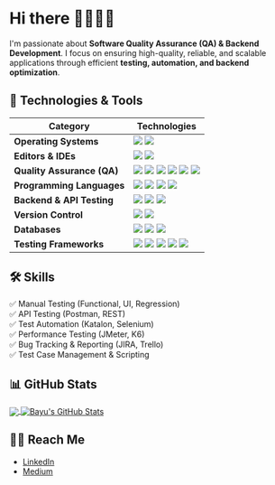 # Hi there 👋📱🧑‍💻  

I'm passionate about **Software Quality Assurance (QA) & Backend Development**. I focus on ensuring high-quality, reliable, and scalable applications through efficient **testing, automation, and backend optimization**.  

## 🔧 Technologies & Tools  

| Category               | Technologies |
|----------------------|-----------------------------------------------------------------------------------------------------------------------------------------------------------------------------------------------------------------------------------------------------------------------------------------------------------------------------------------------------------------------------------------------------------------------------------------------------------|
| **Operating Systems** | ![](https://img.shields.io/badge/macOS%20-%23111111.svg?&style=for-the-badge&logo=macOS&logoColor=white) ![](https://img.shields.io/badge/linux%20-%23333333.svg?&style=for-the-badge&logo=linux&logoColor=white) |
| **Editors & IDEs** | ![](https://img.shields.io/badge/vscode%20-%230078d7.svg?&style=for-the-badge&logo=visualstudiocode&logoColor=white) ![](https://img.shields.io/badge/xcode%20-%23007aff.svg?&style=for-the-badge&logo=xcode&logoColor=white) |
| **Quality Assurance (QA)** | ![](https://img.shields.io/badge/katalon-%230098D6.svg?&style=for-the-badge&logo=katalon&logoColor=white) ![](https://img.shields.io/badge/selenium-%2343B02A.svg?&style=for-the-badge&logo=selenium&logoColor=white) ![](https://img.shields.io/badge/appium-%23433AA7.svg?&style=for-the-badge&logo=appium&logoColor=white) ![](https://img.shields.io/badge/postman-%23FF6C37.svg?&style=for-the-badge&logo=postman&logoColor=white) ![](https://img.shields.io/badge/jmeter-%23D22128.svg?&style=for-the-badge&logo=apache-jmeter&logoColor=white) ![](https://img.shields.io/badge/playwright-%23202222.svg?&style=for-the-badge&logo=playwright&logoColor=white) |
| **Programming Languages** | ![](https://img.shields.io/badge/python%20-%2314354C.svg?&style=for-the-badge&logo=python&logoColor=white) ![](https://img.shields.io/badge/javascript%20-%23323330.svg?&style=for-the-badge&logo=javascript&logoColor=%23F7DF1E) ![](https://img.shields.io/badge/swift%20-%23de6134.svg?&style=for-the-badge&logo=swift&logoColor=white) ![](https://img.shields.io/badge/dart%20-%230175C2.svg?&style=for-the-badge&logo=dart&logoColor=white) |
| **Backend & API Testing** | ![](https://img.shields.io/badge/postman-%23FF6C37.svg?&style=for-the-badge&logo=postman&logoColor=white) ![](https://img.shields.io/badge/RESTful%20APIs-%23000000.svg?&style=for-the-badge) ![](https://img.shields.io/badge/GraphQL-%23E10098.svg?&style=for-the-badge&logo=graphql&logoColor=white) |
| **Version Control** | ![](https://img.shields.io/badge/git%20-%23F05033.svg?&style=for-the-badge&logo=git&logoColor=white) ![](https://img.shields.io/badge/github%20-%23121011.svg?&style=for-the-badge&logo=github&logoColor=white) |
| **Databases** | ![](https://img.shields.io/badge/mysql-%2300f.svg?&style=for-the-badge&logo=mysql&logoColor=white) ![](https://img.shields.io/badge/postgresql%20-%230072e6.svg?&style=for-the-badge&logo=postgresql&logoColor=white) ![](https://img.shields.io/badge/sqlite%20-%233e93c0.svg?&style=for-the-badge&logo=sqlite&logoColor=white) |
| **Testing Frameworks** | ![](https://img.shields.io/badge/katalon-%230098D6.svg?&style=for-the-badge&logo=katalon&logoColor=white) ![](https://img.shields.io/badge/pytest-%230FAF6B.svg?&style=for-the-badge&logo=pytest&logoColor=white) ![](https://img.shields.io/badge/jest-%23C21325.svg?&style=for-the-badge&logo=jest&logoColor=white) ![](https://img.shields.io/badge/xctest-%23202020.svg?&style=for-the-badge&logo=xctest&logoColor=white) ![](https://img.shields.io/badge/flutter_test-%2302569B.svg?&style=for-the-badge&logo=flutter&logoColor=white) |

## 🛠️ Skills  

✅ Manual Testing (Functional, UI, Regression)  
✅ API Testing (Postman, REST)  
✅ Test Automation (Katalon, Selenium)  
✅ Performance Testing (JMeter, K6)  
✅ Bug Tracking & Reporting (JIRA, Trello)  
✅ Test Case Management & Scripting  

## 📊 GitHub Stats  

<a href="https://github.com/bayusedana26">
  <img align="center" src="https://github-readme-stats.vercel.app/api/top-langs/?username=bayusedana26&title_color=ffffff&text_color=c9cacc&icon_color=2bbc8a&bg_color=1d1f21&hide=html,css,less,scss,jupyter%20notebook,blade,pug" />
</a>

<a href="https://github.com/bayusedana26">
  <img align="center" src="https://github-readme-stats.vercel.app/api?username=bayusedana26&show_icons=true&line_height=27&count_private=true&title_color=ffffff&text_color=c9cacc&icon_color=2bbc8a&bg_color=1d1f21" alt="Bayu's GitHub Stats" />
</a>

## 🧑‍💻 Reach Me  

- [LinkedIn](https://linkedin.com/in/bayusedana/)  
- [Medium](https://medium.com/@bayusedana26)  
